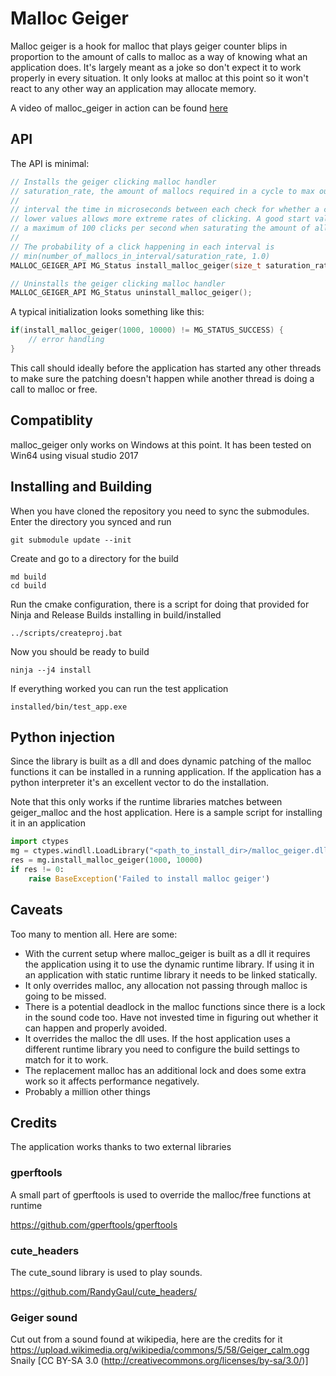 # Malloc Geiger
Malloc geiger is a hook for malloc that plays geiger counter blips in proportion to the amount of calls to malloc as a way of knowing what an application does. It's largely meant as a joke so don't expect it to work properly in every situation. It only looks at malloc at this point so it won't react to any other way an application may allocate memory.

A video of malloc_geiger in action can be found [here](https://youtu.be/7vn6aGgLKfQ)

## API
The API is minimal:
```cpp
// Installs the geiger clicking malloc handler
// saturation_rate, the amount of mallocs required in a cycle to max out the clicking
//
// interval the time in microseconds between each check for whether a click should be played or not.
// lower values allows more extreme rates of clicking. A good start value tends to be 10000 meaning
// a maximum of 100 clicks per second when saturating the amount of allocations
//
// The probability of a click happening in each interval is 
// min(number_of_mallocs_in_interval/saturation_rate, 1.0)
MALLOC_GEIGER_API MG_Status install_malloc_geiger(size_t saturation_rate, size_t interval);

// Uninstalls the geiger clicking malloc handler
MALLOC_GEIGER_API MG_Status uninstall_malloc_geiger();
```
A typical initialization looks something like this:
```cpp
if(install_malloc_geiger(1000, 10000) != MG_STATUS_SUCCESS) {
    // error handling
}
```

This call should ideally before the application has started any other threads to make sure the patching doesn't happen while another thread is doing a call to malloc or free.

## Compatiblity
malloc_geiger only works on Windows at this point. It has been tested on Win64 using visual studio 2017

## Installing and Building
When you have cloned the repository you need to sync the submodules.
Enter the directory you synced and run
```
git submodule update --init
```
Create and go to a directory for the build
```
md build
cd build
```
Run the cmake configuration, there is a script for doing that provided for Ninja and Release Builds installing in build/installed
```
../scripts/createproj.bat
```
Now you should be ready to build
```
ninja --j4 install
```
If everything worked you can run the test application
```
installed/bin/test_app.exe
```

## Python injection
Since the library is built as a dll and does dynamic patching of the malloc functions it can be installed in a running application. If the application has a python interpreter it's an excellent vector to do the installation.

Note that this only works if the runtime libraries matches between geiger_malloc and the host application.
Here is a sample script for installing it in an application
```python
import ctypes
mg = ctypes.windll.LoadLibrary("<path_to_install_dir>/malloc_geiger.dll") 
res = mg.install_malloc_geiger(1000, 10000)
if res != 0:
    raise BaseException('Failed to install malloc geiger')
```

## Caveats
Too many to mention all. Here are some:
* With the current setup where malloc_geiger is built as a dll it requires the application using it to use the dynamic runtime library. If using it in an application with static runtime library it needs to be linked statically.
* It only overrides malloc, any allocation not passing through malloc is going to be missed.
* There is a potential deadlock in the malloc functions since there is a lock in the sound code too. Have not invested time in figuring out whether it can happen and properly avoided.
* It overrides the malloc the dll uses. If the host application uses a different runtime library you need to configure the build settings to match for it to work.
* The replacement malloc has an additional lock and does some extra work so it affects performance negatively.
* Probably a million other things
  
## Credits
The application works thanks to two external libraries
### gperftools
A small part of gperftools is used to override the malloc/free functions at runtime

https://github.com/gperftools/gperftools

### cute_headers
The cute_sound library is used to play sounds.

https://github.com/RandyGaul/cute_headers/

### Geiger sound
Cut out from a sound found at wikipedia, here are the credits for it
https://upload.wikimedia.org/wikipedia/commons/5/58/Geiger_calm.ogg
Snaily [CC BY-SA 3.0 (http://creativecommons.org/licenses/by-sa/3.0/)]
